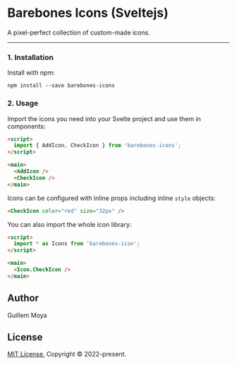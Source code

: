 # Barebones Icons (Sveltejs)
A pixel-perfect collection of custom-made icons.

---

### 1. Installation
Install with npm:

```shell
npm install --save barebones-icons
```

### 2. Usage
Import the icons you need into your Svelte project and use them in components:

```html
<script>
  import { AddIcon, CheckIcon } from 'barebones-icons';
</script>

<main>
  <AddIcon />
  <CheckIcon />
</main>
```

Icons can be configured with inline props including inline ```style``` objects:

```html
<CheckIcon color="red" size="32px" />
```

You can also import the whole icon library:
```html
<script>
  import * as Icons from 'barebones-icon';
</script>

<main>
  <Icon.CheckIcon />
</main>
```

## Author
Guillem Moya

## License
[MIT License](./LICENSE), Copyright © 2022-present.